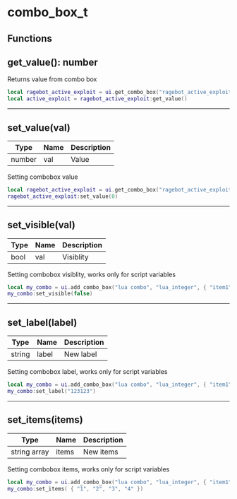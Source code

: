 # combo_box_t

## Functions

## **get_value()**: number

Returns value from combo box
```lua
local ragebot_active_exploit = ui.get_combo_box("ragebot_active_exploit")
local active_exploit = ragebot_active_exploit:get_value()
```
---

## **set_value(val)**
Type | Name | Description
------------ | ------------- | ------------
number | val | Value

Setting combobox value
```lua
local ragebot_active_exploit = ui.get_combo_box("ragebot_active_exploit")
ragebot_active_exploit:set_value(0)
```
---

## **set_visible(val)**
Type | Name | Description
------------ | ------------- | ------------
bool | val | Visiblity

Setting combobox visiblity, works only for script variables
```lua
local my_combo = ui.add_combo_box("lua combo", "lua_integer", { "item1", "item2", "item3" }, 0)
my_combo:set_visible(false)
```
---

## **set_label(label)**
Type | Name | Description
------------ | ------------- | ------------
string | label | New label

Setting combobox label, works only for script variables
```lua
local my_combo = ui.add_combo_box("lua combo", "lua_integer", { "item1", "item2", "item3" }, 0)
my_combo:set_label("123123")
```

---

## **set_items(items)**
Type | Name | Description
------------ | ------------- | ------------
string array | items | New items

Setting combobox items, works only for script variables
```lua
local my_combo = ui.add_combo_box("lua combo", "lua_integer", { "item1", "item2", "item3" }, 0)
my_combo:set_items( { "1", "2", "3", "4" })
```